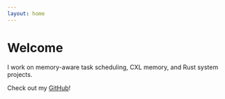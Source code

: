 ```yaml
---
layout: home
---
```


# Welcome

I work on memory-aware task scheduling, CXL memory, and Rust system projects.

Check out my [GitHub](https://github.com/CHAK-MING)!
